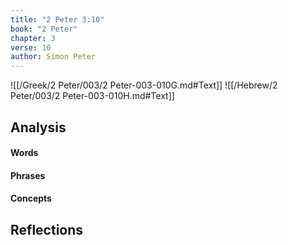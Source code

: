```yaml
---
title: "2 Peter 3:10"
book: "2 Peter"
chapter: 3
verse: 10
author: Simon Peter
---
```

![[/Greek/2 Peter/003/2 Peter-003-010G.md#Text]]
![[/Hebrew/2 Peter/003/2 Peter-003-010H.md#Text]]

## Analysis

#### Words

#### Phrases

#### Concepts

## Reflections

